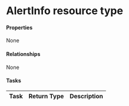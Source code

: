 # AlertInfo resource type



#### Properties
None

#### Relationships
None


#### Tasks

| Task		   | Return Type	|Description|
|:---------------|:--------|:----------|
